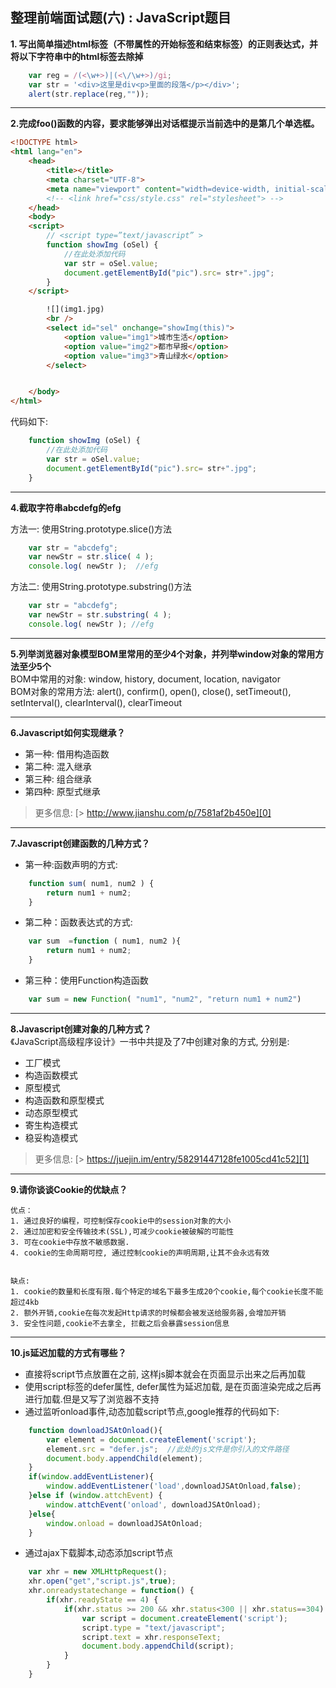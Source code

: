 ## 整理前端面试题(六) : JavaScript题目

**1. 写出简单描述html标签（不带属性的开始标签和结束标签）的正则表达式，并将以下字符串中的html标签去除掉**

```js
    var reg = /(<\w+>)|(<\/\w+>)/gi;
    var str = '<div>这里是div<p>里面的段落</p></div>';
    alert(str.replace(reg,""));
```

- - -

**2.完成foo()函数的内容，要求能够弹出对话框提示当前选中的是第几个单选框。**


```html
<!DOCTYPE html>
<html lang="en">
    <head>
        <title></title>
        <meta charset="UTF-8">
        <meta name="viewport" content="width=device-width, initial-scale=1">
        <!-- <link href="css/style.css" rel="stylesheet"> -->
    </head>
    <body>
    <script>
        // <script type=”text/javascript” >
        function showImg (oSel) {
            //在此处添加代码 
            var str = oSel.value;
            document.getElementById("pic").src= str+".jpg";
        }
    </script>

        ![](img1.jpg)
        <br />
        <select id="sel" onchange="showImg(this)">
            <option value="img1">城市生活</option>
            <option value="img2">都市早报</option>
            <option value="img3">青山绿水</option>
        </select>


    </body>
</html>
```

代码如下:

```js
    function showImg (oSel) {
        //在此处添加代码 
        var str = oSel.value;
        document.getElementById("pic").src= str+".jpg";
    }
```

- - -

**4.截取字符串abcdefg的efg**

方法一: 使用String.prototype.slice()方法

```js
    var str = "abcdefg";
    var newStr = str.slice( 4 );
    console.log( newStr );  //efg
```

方法二: 使用String.prototype.substring()方法

```js
    var str = "abcdefg";
    var newStr = str.substring( 4 );
    console.log( newStr ); //efg 
```

- - -

**5.列举浏览器对象模型BOM里常用的至少4个对象，并列举window对象的常用方法至少5个**  
BOM中常用的对象: window, history, document, location, navigator  
BOM对象的常用方法: alert(), confirm(), open(), close(), setTimeout(), setInterval(), clearInterval(), clearTimeout

- - -

**6.Javascript如何实现继承？**

* 第一种: 借用构造函数
* 第二种: 混入继承
* 第三种: 组合继承
* 第四种: 原型式继承

> 更多信息: [> http://www.jianshu.com/p/7581af2b450e][0]

- - -

**7.Javascript创建函数的几种方式？**

* 第一种:函数声明的方式:

```js
    function sum( num1, num2 ) {
        return num1 + num2;
    }
```

* 第二种：函数表达式的方式:

```js
    var sum  =function ( num1, num2 ){
        return num1 + num2;
    }
```

* 第三种：使用Function构造函数

```js
    var sum = new Function( "num1", "num2", "return num1 + num2")
```

- - -

**8.Javascript创建对象的几种方式？**  
《JavaScript高级程序设计》一书中共提及了7中创建对象的方式, 分别是:

* 工厂模式
* 构造函数模式
* 原型模式
* 构造函数和原型模式
* 动态原型模式
* 寄生构造模式
* 稳妥构造模式

> 更多信息: [> https://juejin.im/entry/58291447128fe1005cd41c52][1]

- - -

**9.请你谈谈Cookie的优缺点？**

    优点：　
    1. 通过良好的编程，可控制保存cookie中的session对象的大小
    2. 通过加密和安全传输技术(SSL),可减少cookie被破解的可能性
    3. 可在cookie中存放不敏感数据.
    4. cookie的生命周期可控, 通过控制cookie的声明周期,让其不会永远有效
    
    
    缺点:
    1. cookie的数量和长度有限.每个特定的域名下最多生成20个cookie,每个cookie长度不能超过4kb
    2. 额外开销,cookie在每次发起Http请求的时候都会被发送给服务器,会增加开销
    3. 安全性问题,cookie不去拿全, 拦截之后会暴露session信息
    

- - -

**10.js延迟加载的方式有哪些？**

* 直接将script节点放置在</body>之前, 这样js脚本就会在页面显示出来之后再加载
* 使用script标签的defer属性, defer属性为延迟加载, 是在页面渲染完成之后再进行加载.但是又写了浏览器不支持
* 通过监听onload事件,动态加载script节点,google推荐的代码如下:

```js
    function downloadJSAtOnload(){
        var element = document.createElement('script');
        element.src = "defer.js";  //此处的js文件是你引入的文件路径
        document.body.appendChild(element);
    }
    if(window.addEventListener){
        window.addEventListener('load',downloadJSAtOnload,false);
    }else if (window.attchEvent) {
        window.attchEvent('onload', downloadJSAtOnload);
    }else{
        window.onload = downloadJSAtOnload;
    }
```

* 通过ajax下载脚本,动态添加script节点

```js
    var xhr = new XMLHttpRequest();
    xhr.open("get","script.js",true);
    xhr.onreadystatechange = function() {
        if(xhr.readyState == 4) {
            if(xhr.status >= 200 && xhr.status<300 || xhr.status==304) {
                var script = document.createElement('script');
                script.type = "text/javascript";
                script.text = xhr.responseText;
                document.body.appendChild(script);
            }
        }
    }
```


[0]: http://www.jianshu.com/p/7581af2b450e
[1]: https://juejin.im/entry/58291447128fe1005cd41c52